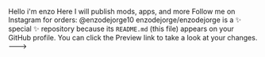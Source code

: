 Hello i'm enzo
Here I will publish mods, apps, and more
Follow me on Instagram for orders: @enzodejorge10
enzodejorge/enzodejorge is a ✨ special ✨ repository because its `README.md` (this file) appears on your GitHub profile.
You can click the Preview link to take a look at your changes.
--->
